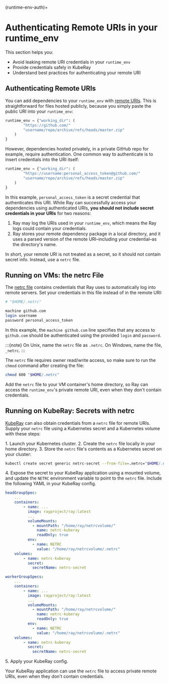 (runtime-env-auth)=
# Authenticating Remote URIs in your runtime_env

This section helps you:

* Avoid leaking remote URI credentials in your `runtime_env`
* Provide credentials safely in KubeRay
* Understand best practices for authenticating your remote URI

## Authenticating Remote URIs

You can add dependencies to your `runtime_env` with [remote URIs](remote-uris). This is straightforward for files hosted publicly, because you simply paste the public URI into your `runtime_env`:

```python
runtime_env = {"working_dir": (
        "https://github.com/"
        "username/repo/archive/refs/heads/master.zip"
    )
}
```

However, dependencies hosted privately, in a private GitHub repo for example, require authentication. One common way to authenticate is to insert credentials into the URI itself:

```python
runtime_env = {"working_dir": (
        "https://username:personal_access_token@github.com/"
        "username/repo/archive/refs/heads/master.zip"
    )
}
```

In this example, `personal_access_token` is a secret credential that authenticates this URI. While Ray can successfully access your dependencies using authenticated URIs, **you should not include secret credentials in your URIs** for two reasons:

1. Ray may log the URIs used in your `runtime_env`, which means the Ray logs could contain your credentials.
2. Ray stores your remote dependency package in a local directory, and it uses a parsed version of the remote URI–including your credential–as the directory's name.

In short, your remote URI is not treated as a secret, so it should not contain secret info. Instead, use a `netrc` file.

## Running on VMs: the netrc File

The [netrc file](https://www.gnu.org/software/inetutils/manual/html_node/The-_002enetrc-file.html) contains credentials that Ray uses to automatically log into remote servers. Set your credentials in this file instead of in the remote URI:

```bash
# "$HOME/.netrc"

machine github.com
login username
password personal_access_token
```

In this example, the `machine github.com` line specifies that any access to `github.com` should be authenticated using the provided `login` and `password`.

:::{note}
On Unix, name the `netrc` file as `.netrc`. On Windows, name the
file, `_netrc`.
:::

The `netrc` file requires owner read/write access, so make sure to run the `chmod` command after creating the file:

```bash
chmod 600 "$HOME/.netrc"
```

Add the `netrc` file to your VM container's home directory, so Ray can access the `runtime_env`'s private remote URI, even when they don't contain credentials.

## Running on KubeRay: Secrets with netrc

[KubeRay](https://ray-project.github.io/kuberay/) can also obtain credentials from a `netrc` file for remote URIs. Supply your `netrc` file using a Kubernetes secret and a Kubernetes volume with these steps:

1\. Launch your Kubernetes cluster.
2\. Create the `netrc` file locally in your home directory.
3\. Store the `netrc` file's contents as a Kubernetes secret on your cluster:

```bash
kubectl create secret generic netrc-secret --from-file=.netrc="$HOME/.netrc"
```

4\. Expose the secret to your KubeRay application using a mounted volume, and update the `NETRC` environment variable to point to the `netrc` file. Include the following YAML in your KubeRay config.

```yaml
headGroupSpec:
    ...
    containers:
        - name: ...
          image: rayproject/ray:latest
          ...
          volumeMounts:
            - mountPath: "/home/ray/netrcvolume/"
              name: netrc-kuberay
              readOnly: true
          env:
            - name: NETRC
              value: "/home/ray/netrcvolume/.netrc"
    volumes:
        - name: netrc-kuberay
          secret:
            secretName: netrc-secret

workerGroupSpecs:
    ...
    containers:
        - name: ...
          image: rayproject/ray:latest
          ...
          volumeMounts:
            - mountPath: "/home/ray/netrcvolume/"
              name: netrc-kuberay
              readOnly: true
          env:
            - name: NETRC
              value: "/home/ray/netrcvolume/.netrc"
    volumes:
        - name: netrc-kuberay
          secret:
            secretName: netrc-secret
```

5\. Apply your KubeRay config.

Your KubeRay application can use the `netrc` file to access private remote URIs, even when they don't contain credentials.
